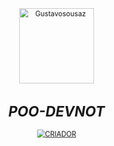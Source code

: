 <div align="center">
<img src="https://cdn-icons-png.flaticon.com/512/1322/1322053.png" alt="Gustavosousaz" width="150" />

# _**POO-DEVNOT**_
<p align="center">

<p align="center">
<a href="https://github.com/1Gustavo"><img title="CRIADOR" src="https://img.shields.io/badge/AUTHOR-Gustavosousaz-black.svg?style=for-the-badge&logo=github"></a>
